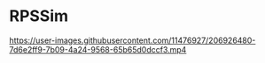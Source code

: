 # RPSSim

https://user-images.githubusercontent.com/11476927/206926480-7d6e2ff9-7b09-4a24-9568-65b65d0dccf3.mp4

